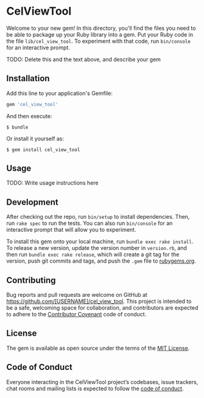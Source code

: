 # CelViewTool

Welcome to your new gem! In this directory, you'll find the files you need to be able to package up your Ruby library into a gem. Put your Ruby code in the file `lib/cel_view_tool`. To experiment with that code, run `bin/console` for an interactive prompt.

TODO: Delete this and the text above, and describe your gem

## Installation

Add this line to your application's Gemfile:

```ruby
gem 'cel_view_tool'
```

And then execute:

    $ bundle

Or install it yourself as:

    $ gem install cel_view_tool

## Usage

TODO: Write usage instructions here

## Development

After checking out the repo, run `bin/setup` to install dependencies. Then, run `rake spec` to run the tests. You can also run `bin/console` for an interactive prompt that will allow you to experiment.

To install this gem onto your local machine, run `bundle exec rake install`. To release a new version, update the version number in `version.rb`, and then run `bundle exec rake release`, which will create a git tag for the version, push git commits and tags, and push the `.gem` file to [rubygems.org](https://rubygems.org).

## Contributing

Bug reports and pull requests are welcome on GitHub at https://github.com/[USERNAME]/cel_view_tool. This project is intended to be a safe, welcoming space for collaboration, and contributors are expected to adhere to the [Contributor Covenant](http://contributor-covenant.org) code of conduct.

## License

The gem is available as open source under the terms of the [MIT License](https://opensource.org/licenses/MIT).

## Code of Conduct

Everyone interacting in the CelViewTool project’s codebases, issue trackers, chat rooms and mailing lists is expected to follow the [code of conduct](https://github.com/[USERNAME]/cel_view_tool/blob/master/CODE_OF_CONDUCT.md).
